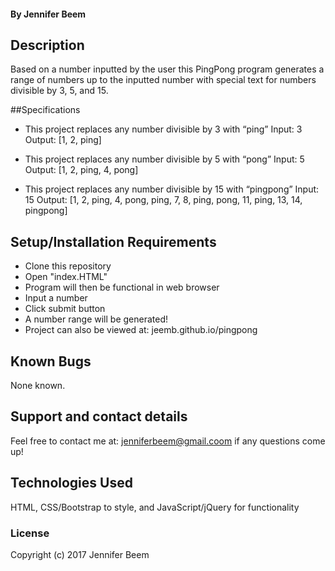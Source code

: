 #### By Jennifer Beem

## Description

Based on a number inputted by the user this PingPong program generates a range of numbers up to the inputted number with special text for numbers divisible by 3, 5, and 15.

##Specifications

* This project replaces any number divisible by 3 with “ping”
	Input: 3
	Output: [1, 2, ping]
* This project replaces any number divisible by 5 with “pong”
	Input: 5
	Output: [1, 2, ping, 4, pong]

* This project replaces any number divisible by 15 with “pingpong”
	Input: 15
	Output: [1, 2, ping, 4, pong, ping, 7, 8, ping, pong, 11, ping, 13, 14, pingpong]

## Setup/Installation Requirements

* Clone this repository
* Open "index.HTML"
* Program will then be functional in web browser
* Input a number
* Click submit button
* A number range will be generated!
* Project can also be viewed at: jeemb.github.io/pingpong

## Known Bugs

None known.

## Support and contact details

Feel free to contact me at: jenniferbeem@gmail.coom if any questions come up!

## Technologies Used

HTML, CSS/Bootstrap to style, and JavaScript/jQuery for functionality

### License

Copyright (c) 2017 Jennifer Beem
